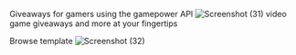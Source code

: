 Giveaways for gamers using the gamepower API
![Screenshot (31)](https://github.com/user-attachments/assets/82a1d63d-2c77-46c1-93e9-4b33cf86f857)
video game giveaways and more at your fingertips

Browse template
![Screenshot (32)](https://github.com/user-attachments/assets/592f0efa-4c40-458f-a7fb-185f9401f428)
